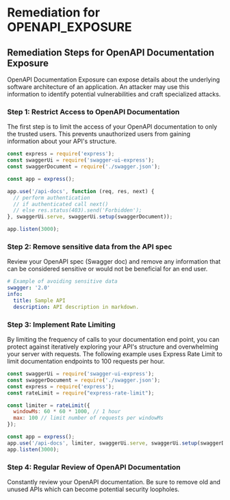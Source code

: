 # Remediation for OPENAPI_EXPOSURE

## Remediation Steps for OpenAPI Documentation Exposure
OpenAPI Documentation Exposure can expose details about the underlying software architecture of an application. An attacker may use this information to identify potential vulnerabilities and craft specialized attacks.

### Step 1: Restrict Access to OpenAPI Documentation

The first step is to limit the access of your OpenAPI documentation to only the trusted users. This prevents unauthorized users from gaining information about your API's structure.

```javascript
const express = require('express');
const swaggerUi = require('swagger-ui-express');
const swaggerDocument = require('./swagger.json');

const app = express();

app.use('/api-docs', function (req, res, next) {
  // perform authentication
  // if authenticated call next()
  // else res.status(403).send('Forbidden');
}, swaggerUi.serve, swaggerUi.setup(swaggerDocument));

app.listen(3000);
```

### Step 2: Remove sensitive data from the API spec

Review your OpenAPI spec (Swagger doc) and remove any information that can be considered sensitive or would not be beneficial for an end user.

```yaml
# Example of avoiding sensitive data
swagger: '2.0'
info:
  title: Sample API
  description: API description in markdown.
```
### Step 3: Implement Rate Limiting 

By limiting the frequency of calls to your documentation end point, you can protect against iteratively exploring your API's structure and overwhelming your server with requests. The following example uses Express Rate Limit to limit documentation endpoints to 100 requests per hour.

```javascript
const swaggerUi = require('swagger-ui-express');
const swaggerDocument = require('./swagger.json');
const express = require('express');
const rateLimit = require("express-rate-limit");

const limiter = rateLimit({
  windowMs: 60 * 60 * 1000, // 1 hour
  max: 100 // limit number of requests per windowMs
});

const app = express();
app.use('/api-docs', limiter, swaggerUi.serve, swaggerUi.setup(swaggerDocument));
app.listen(3000);
```
### Step 4: Regular Review of OpenAPI Documentation
Constantly review your OpenAPI documentation. Be sure to remove old and unused APIs which can become potential security loopholes.